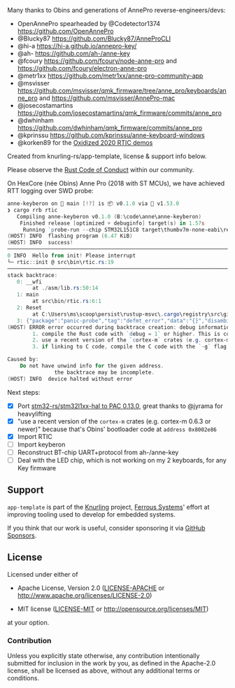 Many thanks to Obins and generations of AnnePro reverse-engineers/devs:

- OpenAnnePro spearheaded by @Codetector1374 https://github.com/OpenAnnePro
- @Blucky87 https://github.com/Blucky87/AnneProCLI
- @hi-a https://hi-a.github.io/annepro-key/
- @ah- https://github.com/ah-/anne-key
- @fcoury https://github.com/fcoury/node-anne-pro and https://github.com/fcoury/electron-anne-pro
- @metr1xx https://github.com/metr1xx/anne-pro-community-app
- @msvisser https://github.com/msvisser/qmk_firmware/tree/anne_pro/keyboards/anne_pro and https://github.com/msvisser/AnnePro-mac
- @josecostamartins https://github.com/josecostamartins/qmk_firmware/commits/anne_pro
- @dwhinham https://github.com/dwhinham/qmk_firmware/commits/anne_pro
- @kprinssu https://github.com/kprinssu/anne-keyboard-windows
- @korken89 for the [Oxidized 2020 RTIC demos](https://github.com/korken89/oxidize2020-rtic/tree/master/examples)

Created from knurling-rs/app-template, license & support info below.

Please observe the [Rust Code of Conduct](https://www.rust-lang.org/policies/code-of-conduct) within our community.

On HexCore (née Obins) Anne Pro (2018 with ST MCUs), we have achieved RTT logging over SWD probe:

```powershell
anne-keyberon on  main [!?] is 📦 v0.1.0 via 🦀 v1.53.0
❯ cargo rrb rtic
   Compiling anne-keyberon v0.1.0 (B:\code\anne\anne-keyberon)
    Finished release [optimized + debuginfo] target(s) in 1.57s
     Running `probe-run --chip STM32L151C8 target\thumbv7m-none-eabi\release\rtic`
(HOST) INFO  flashing program (6.47 KiB)
(HOST) INFO  success!
────────────────────────────────────────────────────────────────────────────────
0 INFO  Hello from init! Please interrupt
└─ rtic::init @ src\bin\rtic.rs:19
────────────────────────────────────────────────────────────────────────────────
stack backtrace:
   0: __wfi
        at ./asm/lib.rs:50:14
   1: main
        at src\bin/rtic.rs:6:1
   2: Reset
        at C:\Users\ms\scoop\persist\rustup-msvc\.cargo\registry\src\github.com-1ecc6299db9ec823\cortex-m-rt-0.6.14\C:\Users\ms\scoop\persist\rustup-msvc\.cargo\registry\src\github.com-1ecc6299db9ec823\cortex-m-rt-0.6.14\src/lib.rs:526:15
   3: {"package":"panic-probe","tag":"defmt_error","data":"{}","disambiguator":"6502333312778159192"}
(HOST) ERROR error occurred during backtrace creation: debug information for address 0x8002e86 is missing. Likely fixes:
        1. compile the Rust code with `debug = 1` or higher. This is configured in the `profile.{release,bench}` sections of Cargo.toml (`profile.{dev,test}` default to `debug = 2`)
        2. use a recent version of the `cortex-m` crates (e.g. cortex-m 0.6.3 or newer). Check versions in Cargo.lock
        3. if linking to C code, compile the C code with the `-g` flag

Caused by:
    Do not have unwind info for the given address.
               the backtrace may be incomplete.
(HOST) INFO  device halted without error
```

Next steps:
- [x] Port [stm32-rs/stm32l1xx-hal to PAC 0.13.0](https://github.com/hdhoang/stm32l1xx-hal/tree/dev-crate-update-v0.13.0), great thanks to @jyrama for heavylifting
- [x] "use a recent version of the `cortex-m` crates (e.g. cortex-m 0.6.3 or newer)" because that's Obins' bootloader code at `address 0x8002e86`
- [x] Import RTIC
- [ ] Import keyberon
- [ ] Reconstruct BT-chip UART+protocol from ah-/anne-key
- [ ] Deal with the LED chip, which is not working on my 2 keyboards, for any Key firmware

## Support

`app-template` is part of the [Knurling] project, [Ferrous Systems]' effort at
improving tooling used to develop for embedded systems.

If you think that our work is useful, consider sponsoring it via [GitHub
Sponsors].

## License

Licensed under either of

- Apache License, Version 2.0 ([LICENSE-APACHE](LICENSE-APACHE) or
  http://www.apache.org/licenses/LICENSE-2.0)

- MIT license ([LICENSE-MIT](LICENSE-MIT) or http://opensource.org/licenses/MIT)

at your option.

### Contribution

Unless you explicitly state otherwise, any contribution intentionally submitted
for inclusion in the work by you, as defined in the Apache-2.0 license, shall be
licensed as above, without any additional terms or conditions.

[Knurling]: https://knurling.ferrous-systems.com
[Ferrous Systems]: https://ferrous-systems.com/
[GitHub Sponsors]: https://github.com/sponsors/knurling-rs
